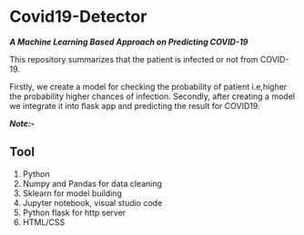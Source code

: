 # Covid19-Detector
***A Machine Learning Based Approach on Predicting COVID-19***

This repository summarizes that the patient is infected or not from COVID-19.

Firstly, we create a model for checking the probability of patient i.e,higher the probability
higher chances of infection.
Secondly, after creating a model we integrate it into flask app and predicting the result for COVID19.

***Note:-*** 

## Tool
1) Python
2) Numpy and Pandas for data cleaning
3) Sklearn for model building
4) Jupyter notebook, visual studio code
5) Python flask for http server
6) HTML/CSS
